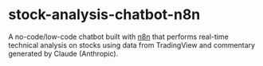 # stock-analysis-chatbot-n8n
A no-code/low-code chatbot built with [n8n](https://n8n.io/) that performs real-time technical analysis on stocks using data from TradingView and commentary generated by Claude (Anthropic).
